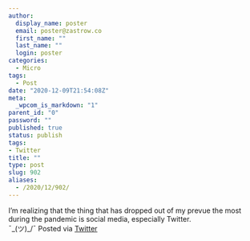 ```yaml
---
author:
  display_name: poster
  email: poster@zastrow.co
  first_name: ""
  last_name: ""
  login: poster
categories:
  - Micro
tags:
  - Post
date: "2020-12-09T21:54:08Z"
meta:
  _wpcom_is_markdown: "1"
parent_id: "0"
password: ""
published: true
status: publish
tags:
- Twitter
title: ""
type: post
slug: 902
aliases:
  - /2020/12/902/
---
```

<p>I’m realizing that the thing that has dropped out of my prevue the most during the pandemic is social media, especially Twitter.<br />
¯&#095;(ツ)_/¯ Posted via <a href="http://twitter.com/zastrow/status/1336866298186375168">Twitter</a></p>

